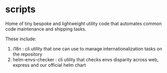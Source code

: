 # scripts

Home of tiny bespoke and lightweight utility code that automates common code maintenance and shipping tasks.

These include:

1. i18n : cli utility that one can use to manage internationalization tasks on the repository
2. helm-envs-checker : cli utility that checks envs disparity across web, express and our official helm chart

